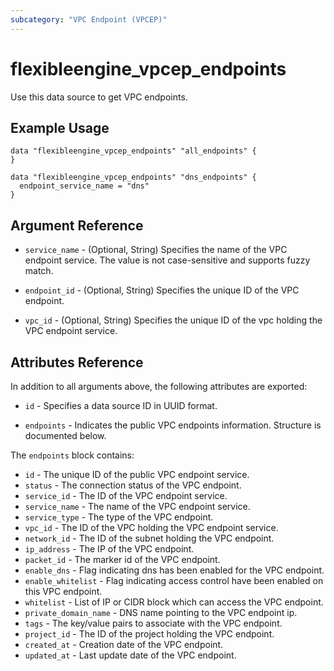 ```yaml
---
subcategory: "VPC Endpoint (VPCEP)"
---
```


# flexibleengine\_vpcep\_endpoints

Use this data source to get VPC endpoints.

## Example Usage

```hcl
data "flexibleengine_vpcep_endpoints" "all_endpoints" {
}

data "flexibleengine_vpcep_endpoints" "dns_endpoints" {
  endpoint_service_name = "dns"
}
```

## Argument Reference

* `service_name` - (Optional, String) Specifies the name of the VPC endpoint service.
    The value is not case-sensitive and supports fuzzy match.

* `endpoint_id` - (Optional, String) Specifies the unique ID of the VPC endpoint.

* `vpc_id` - (Optional, String) Specifies the unique ID of the vpc holding the VPC endpoint service.

## Attributes Reference

In addition to all arguments above, the following attributes are exported:

* `id` - Specifies a data source ID in UUID format.

* `endpoints` - Indicates the public VPC endpoints information. Structure is documented below.

The `endpoints` block contains:

* `id` - The unique ID of the public VPC endpoint service.
* `status` - The connection status of the VPC endpoint.
* `service_id` - The ID of the VPC endpoint service.
* `service_name` - The name of the VPC endpoint service.
* `service_type` - The type of the VPC endpoint.
* `vpc_id` - The ID of the VPC holding the VPC endpoint service.
* `network_id` - The ID of the subnet holding the VPC endpoint.
* `ip_address` - The IP of the VPC endpoint.
* `packet_id` - The marker id of the VPC endpoint.
* `enable_dns` - Flag indicating dns has been enabled for the VPC endpoint.
* `enable_whitelist` - Flag indicating access control have been enabled on this VPC endpoint.
* `whitelist` - List of IP or CIDR block which can access the VPC endpoint.
* `private_domain_name` - DNS name pointing to the VPC endpoint ip.
* `tags` - The key/value pairs to associate with the VPC endpoint.
* `project_id` - The ID of the project holding the VPC endpoint.
* `created_at` - Creation date of the VPC endpoint.
* `updated_at` - Last update date of the VPC endpoint.
